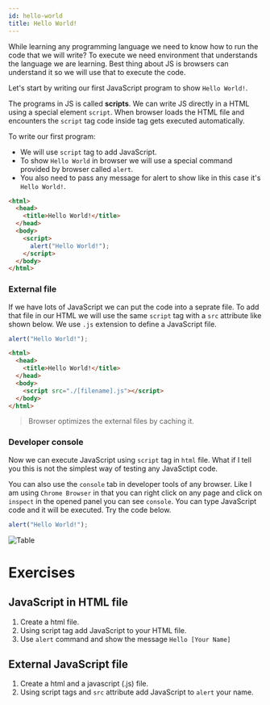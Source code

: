 ```yaml
---
id: hello-world
title: Hello World!
---
```


While learning any programming language we need to know how to run the code that we will write? To execute we need environment that understands the language we are learning. Best thing about JS is browsers can understand it so we will use that to execute the code.

Let's start by writing our first JavaScript program to show `Hello World!`.

The programs in JS is called **scripts**. We can write JS directly in a HTML using a special element `script`. When browser loads the HTML file and encounters the `script` tag code inside tag gets executed automatically.

To write our first program:

- We will use `script` tag to add JavaScript.
- To show `Hello World` in browser we will use a special command provided by browser called `alert`.
- You also need to pass any message for alert to show like in this case it's `Hello World!`.

```html {6-8} title="index.html" live
<html>
  <head>
    <title>Hello World!</title>
  </head>
  <body>
    <script>
      alert("Hello World!");
    </script>
  </body>
</html>
```

### External file

If we have lots of JavaScript we can put the code into a seprate file. To add that file in our HTML we will use the same `script` tag with a `src` attribute like shown below. We use `.js` extension to define a JavaScript file.

```js title="index.js"
alert("Hello World!");
```

```html {6} title="index.html"
<html>
  <head>
    <title>Hello World!</title>
  </head>
  <body>
    <script src="./[filename].js"></script>
  </body>
</html>
```

> Browser optimizes the external files by caching it.

### Developer console

Now we can execute JavaScript using `script` tag in `html` file. What if I tell you this is not the simplest way of testing any JavaSctipt code.

You can also use the `console` tab in developer tools of any browser. Like I am using `Chrome Browser` in that you can right click on any page and click on `inspect` in the opened panel you can see `console`. You can type JavaScript code and it will be executed. Try the code below.

```js
alert("Hello World!");
```

![Table](/img/value/dev-tools.png)

# Exercises

## JavaScript in HTML file

1. Create a html file.
2. Using script tag add JavaScript to your HTML file.
3. Use `alert` command and show the message `Hello [Your Name]`

## External JavaScript file

1. Create a html and a javascript (.js) file.
2. Using script tags and `src` attribute add JavaScript to `alert` your name.
